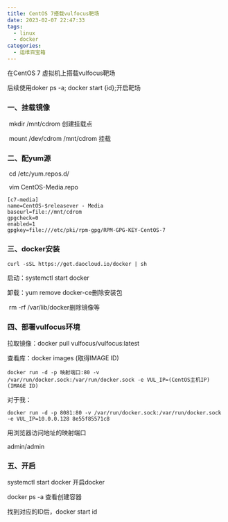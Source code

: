 ```yaml
---
title: CentOS 7搭载vulfocus靶场
date: 2023-02-07 22:47:33
tags: 
  - linux
  - docker
categories:
  - 运维百宝箱
---
```


 在CentOS 7 虚拟机上搭载vulfocus靶场

后续使用doker ps -a; docker start {id};开启靶场

<!-- more -->

### 一、挂载镜像

​			mkdir /mnt/cdrom  创建挂载点

​			mount  /dev/cdrom  /mnt/cdrom	挂载

### 二、配yum源

​			cd  /etc/yum.repos.d/

​			vim CentOS-Media.repo

```
[c7-media]
name=CentOS-$releasever - Media
baseurl=file://mnt/cdrom
gpgcheck=0
enabled=1
gpgkey=file:///etc/pki/rpm-gpg/RPM-GPG-KEY-CentOS-7
```

### 三、docker安装

```
curl -sSL https://get.daocloud.io/docker | sh
```

启动：systemctl start docker

卸载：yum remove docker-ce删除安装包

​			rm -rf /var/lib/docker删除镜像等

### 四、部署vulfocus环境

拉取镜像：docker pull vulfocus/vulfocus:latest

查看库：docker images (取得IMAGE ID)

```
docker run -d -p 映射端口:80 -v /var/run/docker.sock:/var/run/docker.sock -e VUL_IP=(CentOS主机IP) (IMAGE ID)
```

对于我：

```
docker run -d -p 8081:80 -v /var/run/docker.sock:/var/run/docker.sock -e VUL_IP=10.0.0.128 8e55f85571c8
```

用浏览器访问地址的映射端口

admin/admin

### 五、开启

systemctl start docker 开启docker

docker ps -a 查看创建容器

找到对应的ID后，docker start id

